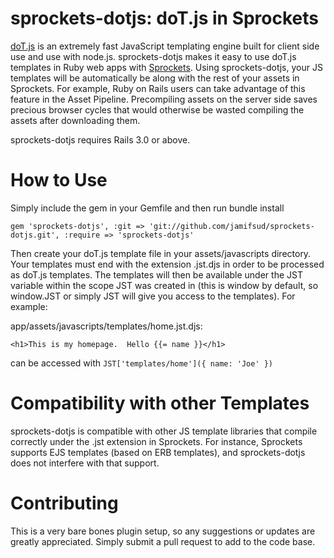 # sprockets-dotjs: doT.js in Sprockets

[doT.js](https://github.com/olado/doT) is an extremely fast JavaScript templating engine built for client side use and use
with node.js.  sprockets-dotjs makes it easy to use doT.js templates in Ruby web apps with [Sprockets](https://github.com/sstephenson/sprockets).
Using sprockets-dotjs, your JS templates will be automatically be along with the rest of your assets in Sprockets.  For example,
Ruby on Rails users can take advantage of this feature in the Asset Pipeline.  Precompiling assets on the server side saves
precious browser cycles that would otherwise be wasted compiling the assets after downloading them.

sprockets-dotjs requires Rails 3.0 or above.

# How to Use #

Simply include the gem in your Gemfile and then run bundle install

    gem 'sprockets-dotjs', :git => 'git://github.com/jamifsud/sprockets-dotjs.git', :require => 'sprockets-dotjs'

Then create your doT.js template file in your assets/javascripts directory.  Your templates must end with
the extension .jst.djs in order to be processed as doT.js templates.  The templates will then be available
under the JST variable within the scope JST was created in (this is window by default, so window.JST or
simply JST will give you access to the templates).  For example:

app/assets/javascripts/templates/home.jst.djs:

    <h1>This is my homepage.  Hello {{= name }}</h1>

can be accessed with `JST['templates/home']({ name: 'Joe' })`

# Compatibility with other Templates #

sprockets-dotjs is compatible with other JS template libraries that compile correctly under the .jst
extension in Sprockets.  For instance, Sprockets supports EJS templates (based on ERB templates), and
sprockets-dotjs does not interfere with that support.

# Contributing #

This is a very bare bones plugin setup, so any suggestions or updates are greatly appreciated. Simply
submit a pull request to add to the code base.
